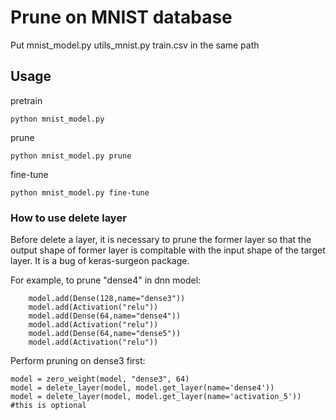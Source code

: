 # Prune on MNIST database
Put mnist_model.py utils_mnist.py train.csv in the same path
## Usage
pretrain
```
python mnist_model.py
```
prune
```
python mnist_model.py prune
```
fine-tune
```
python mnist_model.py fine-tune
```
### How to use delete layer
Before delete a layer, it is necessary to prune the former layer so that the output shape of former layer is compitable with the input shape of the target layer.
It is a bug of keras-surgeon package.

For example, to prune "dense4" in dnn model:
```
    model.add(Dense(128,name="dense3"))
    model.add(Activation("relu"))
    model.add(Dense(64,name="dense4"))
    model.add(Activation("relu"))
    model.add(Dense(64,name="dense5"))
    model.add(Activation("relu"))
```
Perform pruning on dense3 first:
```
model = zero_weight(model, "dense3", 64)
model = delete_layer(model, model.get_layer(name='dense4'))
model = delete_layer(model, model.get_layer(name='activation_5')) #this is optional
```
